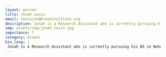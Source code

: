 ```yaml
---
layout: person
title: Jonah Levin
email: levinjon@broadinstitute.org
description: Jonah is a Research Assistant who is currently pursuing his BS in Behavioral Neuroscience at Northeastern University. He has studied behavioral endocrinology, biological psychology, genetics and ...
img: assets/img/jonah_levin.jpg
importance: 7
category: Alumni
bio_long: |
 Jonah is a Research Assistant who is currently pursuing his BS in Behavioral Neuroscience at Northeastern University. He has studied behavioral endocrinology, biological psychology, genetics and molecular biology, and is a licensed EMT. Jonah has a passion for neurotechnology and hopes to establish a career on the frontier of this developing field.
---
```

